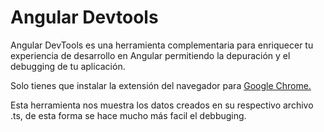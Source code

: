 # Angular Devtools

Angular DevTools es una herramienta complementaria para enriquecer tu experiencia de desarrollo en Angular permitiendo la depuración y el debugging de tu aplicación.

Solo tienes que instalar la extensión del navegador para [Google Chrome.](https://chrome.google.com/webstore/detail/angular-devtools/ienfalfjdbdpebioblfackkekamfmbnh?hl=es)

Esta herramienta nos muestra los datos creados en su respectivo archivo .ts, de esta forma se hace mucho más facil el debbuging.